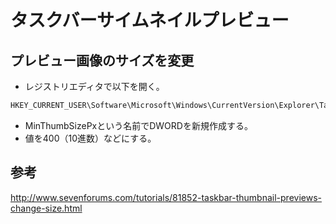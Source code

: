 ﻿# タスクバーサイムネイルプレビュー

## プレビュー画像のサイズを変更

- レジストリエディタで以下を開く。

```powershell
HKEY_CURRENT_USER\Software\Microsoft\Windows\CurrentVersion\Explorer\Taskband
```

- MinThumbSizePxという名前でDWORDを新規作成する。
- 値を400（10進数）などにする。


## 参考
http://www.sevenforums.com/tutorials/81852-taskbar-thumbnail-previews-change-size.html
